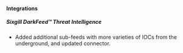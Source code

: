 
#### Integrations
##### Sixgill DarkFeed™ Threat Intelligence
- Added additional sub-feeds with more varieties of IOCs from the underground, and updated connector.
